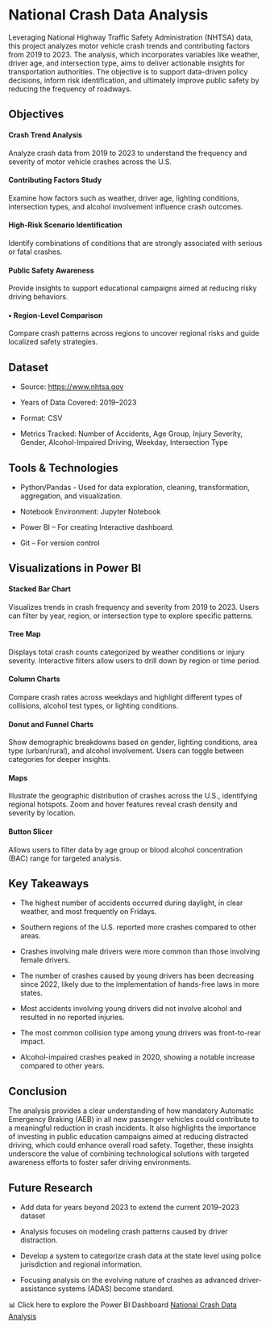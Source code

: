 # National Crash Data Analysis
Leveraging National Highway Traffic Safety Administration (NHTSA) data, this project analyzes motor vehicle crash trends and contributing factors from 2019 to 2023. The analysis, which incorporates variables like weather, driver age, and intersection type, aims to deliver actionable insights for transportation authorities. The objective is to support data-driven policy decisions, inform risk identification, and ultimately improve public safety by reducing the frequency of roadways.

## Objectives
#### Crash Trend Analysis
Analyze crash data from 2019 to 2023 to understand the frequency and severity of motor vehicle crashes across the U.S.

#### Contributing Factors Study
Examine how factors such as weather, driver age, lighting conditions, intersection types, and alcohol involvement influence crash outcomes.

#### High-Risk Scenario Identification
Identify combinations of conditions that are strongly associated with serious or fatal crashes.

#### Public Safety Awareness
Provide insights to support educational campaigns aimed at reducing risky driving behaviors.
#### • Region-Level Comparison
Compare crash patterns across regions to uncover regional risks and guide localized safety strategies.


## Dataset
* Source: https://www.nhtsa.gov

* Years of Data Covered: 2019–2023

* Format: CSV

* Metrics Tracked: Number of Accidents, Age Group, Injury Severity, Gender, Alcohol-Impaired Driving, Weekday, Intersection Type


## Tools & Technologies
* Python/Pandas - Used for data exploration, cleaning, transformation, aggregation, and visualization.

* Notebook Environment: Jupyter Notebook

* Power BI – For creating Interactive dashboard.

* Git – For version control

## Visualizations in Power BI
#### Stacked Bar Chart
Visualizes trends in crash frequency and severity from 2019 to 2023. Users can filter by year, region, or intersection type to explore specific patterns.

#### Tree Map
Displays total crash counts categorized by weather conditions or injury severity. Interactive filters allow users to drill down by region or time period.

#### Column Charts
Compare crash rates across weekdays and highlight different types of collisions, alcohol test types, or lighting conditions.

#### Donut and Funnel Charts
Show demographic breakdowns based on gender, lighting conditions, area type (urban/rural), and alcohol involvement. Users can toggle between categories for deeper insights.

#### Maps
Illustrate the geographic distribution of crashes across the U.S., identifying regional hotspots. Zoom and hover features reveal crash density and severity by location.

#### Button Slicer
Allows users to filter data by age group or blood alcohol concentration (BAC) range for targeted analysis.

## Key Takeaways
* The highest number of accidents occurred during daylight, in clear weather, and most frequently on Fridays.

* Southern regions of the U.S. reported more crashes compared to other areas.

* Crashes involving male drivers were more common than those involving female drivers.

* The number of crashes caused by young drivers has been decreasing since 2022, likely due to the implementation of hands-free laws in more states.

* Most accidents involving young drivers did not involve alcohol and resulted in no reported injuries.

* The most common collision type among young drivers was front-to-rear impact.

* Alcohol-impaired crashes peaked in 2020, showing a notable increase compared to other years.

## Conclusion
The analysis provides a clear understanding of how mandatory Automatic Emergency Braking (AEB) in all new passenger vehicles could contribute to a meaningful reduction in crash incidents. It also highlights the importance of investing in public education campaigns aimed at reducing distracted driving, which could enhance overall road safety. Together, these insights underscore the value of combining technological solutions with targeted awareness efforts to foster safer driving environments.

## Future Research
* Add data for years beyond 2023 to extend the current 2019–2023 dataset

* Analysis focuses on modeling crash patterns caused by driver distraction.

* Develop a system to categorize crash data at the state level using police jurisdiction and regional information.

* Focusing analysis on the evolving nature of crashes as advanced driver-assistance systems (ADAS) become standard.



 📊  Click here to explore the Power BI Dashboard <a href ="https://app.powerbi.com/view?r=eyJrIjoiY2NlMWIwN2EtYjUxMC00YTM0LTk3OWUtZjk1ODkzZDg2NjZhIiwidCI6IjEwMWRhNTg3LTE4NDMtNGY1Mi04YjhhLTE3YjA2OWM2NmQzMyIsImMiOjJ9" >National Crash Data Analysis</a>

